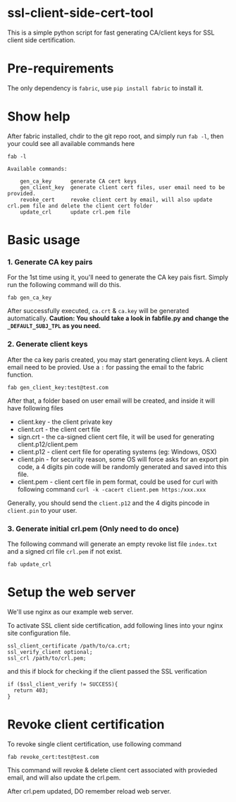 # ssl-client-side-cert-tool

This is a simple python script for fast generating CA/client keys for SSL client side certification.

# Pre-requirements

The only dependency is `fabric`, use `pip install fabric` to install it.

# Show help

After fabric installed, chdir to the git repo root, and simply run `fab -l`, then your could see all available commands here

```
fab -l

Available commands:

    gen_ca_key      generate CA cert keys
    gen_client_key  generate client cert files, user email need to be provided.
    revoke_cert     revoke client cert by email, will also update crl.pem file and delete the client cert folder
    update_crl      update crl.pem file
```

# Basic usage

### 1. Generate CA key pairs
For the 1st time using it, you'll need to generate the CA key pais fisrt. Simply run the following command will do this.

```
fab gen_ca_key
```

After successfully executed, `ca.crt` & `ca.key` will be generated automatically. 
**Caution: You should take a look in fabfile.py and change the `_DEFAULT_SUBJ_TPL` as you need.**

### 2. Generate client keys

After the ca key paris created, you may start generating client keys. A client email need to be provied. Use a `:` for passing the email to the fabric function.

```
fab gen_client_key:test@test.com
```

After that, a folder based on user email will be created, and inside it will have following files


* client.key - the client private key
* client.crt - the client cert file
* sign.crt   - the ca-signed client cert file, it will be used for generating client.p12/client.pem
* client.p12 - client cert file for operating systems (eg: Windows, OSX)
* client.pin - for security reason, some OS will force asks for an export pin code, a 4 digits pin code will be randomly generated and saved into this file.
* client.pem - client cert file in pem format, could be used for curl with following command `curl -k -cacert client.pem https:/xxx.xxx`

Generally, you should send the `client.p12` and the 4 digits pincode in `client.pin` to your user.

### 3. Generate initial crl.pem (Only need to do once)

The following command will generate an empty revoke list file `index.txt` and a signed crl file `crl.pem` if not exist.

```
fab update_crl
```

# Setup the web server

We'll use nginx as our example web server.

To activate SSL client side certification, add following lines into your nginx site configuration file.

```
ssl_client_certificate /path/to/ca.crt;
ssl_verify_client optional;
ssl_crl /path/to/crl.pem;
```

and this if block for checking if the client passed the SSL verification

```
if ($ssl_client_verify != SUCCESS){
  return 403;
}
```

# Revoke client certification

To revoke single client certification, use following command

```
fab revoke_cert:test@test.com
```

This command will revoke & delete client cert associated with provieded email, and will also update the crl.pem.

After crl.pem updated, DO remember reload web server.
